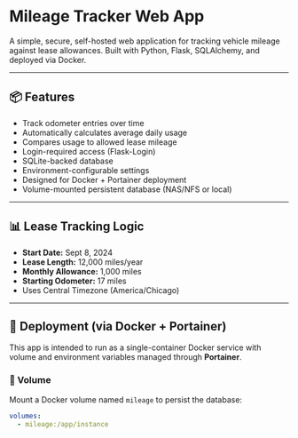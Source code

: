 # Mileage Tracker Web App

A simple, secure, self-hosted web application for tracking vehicle mileage against lease allowances. Built with Python, Flask, SQLAlchemy, and deployed via Docker.

---

## 📦 Features

- Track odometer entries over time
- Automatically calculates average daily usage
- Compares usage to allowed lease mileage
- Login-required access (Flask-Login)
- SQLite-backed database
- Environment-configurable settings
- Designed for Docker + Portainer deployment
- Volume-mounted persistent database (NAS/NFS or local)

---

## 📊 Lease Tracking Logic

- **Start Date:** Sept 8, 2024  
- **Lease Length:** 12,000 miles/year  
- **Monthly Allowance:** 1,000 miles  
- **Starting Odometer:** 17 miles  
- Uses Central Timezone (America/Chicago)

---

## 🚀 Deployment (via Docker + Portainer)

This app is intended to run as a single-container Docker service with volume and environment variables managed through **Portainer**.

### 📁 Volume

Mount a Docker volume named `mileage` to persist the database:

```yaml
volumes:
  - mileage:/app/instance
